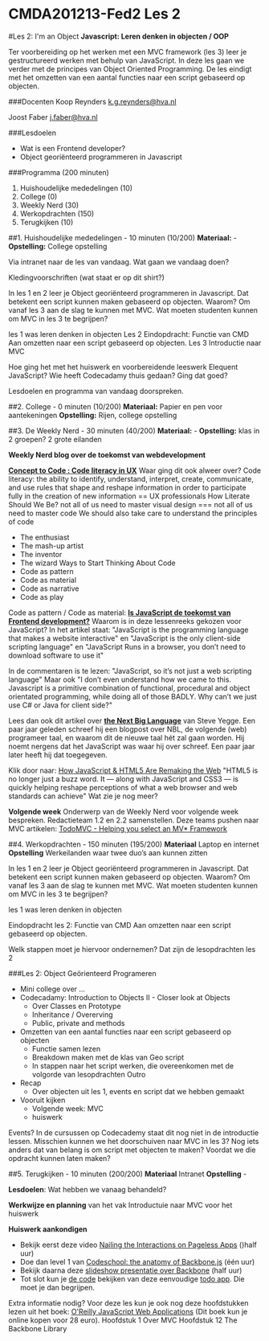 CMDA201213-Fed2 Les 2
=====================

#Les 2: I'm an Object
**Javascript: Leren denken in objecten / OOP**

Ter voorbereiding op het werken met een MVC framework (les 3) leer je gestructureerd werken met behulp van JavaScript. In deze les gaan we verder met de principes van Object Oriented Programming. De les eindigt met het omzetten van een aantal functies naar een script gebaseerd op objecten.

###Docenten
Koop Reynders k.g.reynders@hva.nl 

Joost Faber j.faber@hva.nl

###Lesdoelen
* Wat is een Frontend developer?
* Object georiënteerd programmeren in Javascript

###Programma (200 minuten)
1. Huishoudelijke mededelingen (10) 
2. College (0)
3. Weekly Nerd (30) 
4. Werkopdrachten (150)
5. Terugkijken (10) 


##1. Huishoudelijke mededelingen - 10 minuten (10/200)
**Materiaal:** - 
**Opstelling:** College opstelling

Via intranet naar de les van vandaag.
Wat gaan we vandaag doen?

Kledingvoorschriften (wat staat er op dit shirt?)

In les 1 en 2 leer je Object georiënteerd programmeren in Javascript.  Dat betekent een script kunnen maken gebaseerd op objecten.
Waarom? Om vanaf les 3 aan de slag te kunnen met MVC. Wat moeten studenten kunnen om MVC in les 3 te begrijpen? 

les 1 was leren denken in objecten
Les 2 Eindopdracht: Functie van CMD Aan omzetten naar een script gebaseerd op objecten.
Les 3 Introductie naar MVC

Hoe ging het met het huiswerk en voorbereidende leeswerk Elequent JavaScript?
Wie heeft Codecadamy thuis gedaan? Ging dat goed?

Lesdoelen en programma van vandaag doorspreken.


##2. College - 0 minuten (10/200)
**Materiaal:** Papier en pen voor aantekeningen
**Opstelling:** Rijen, college opstelling


##3. De Weekly Nerd - 30 minuten (40/200)
**Materiaal:** -
**Opstelling:** klas in 2 groepen? 2 grote eilanden

**Weekly Nerd blog over de toekomst van webdevelopment**

**[Concept to Code : Code literacy in UX](http://uxmag.com/articles/concept-to-code)**
Waar ging dit ook alweer over?
Code literacy: the ability to identify, understand, interpret, create, communicate, and use rules that shape and reshape information in order to participate fully in the creation of new information == UX professionals
How Literate Should We Be?
not all of us need to master visual design === not all of us need to master code
We should also take care to understand the principles of code
- The enthusiast
- The mash-up artist
- The inventor
- The wizard
Ways to Start Thinking About Code
- Code as pattern
- Code as material
- Code as narrative
- Code as play

Code as pattern / Code as material:
**[Is JavaScript de toekomst van Frontend development?](http://mashable.com/2012/11/12/javascript/)** Waarom is in deze lessenreeks gekozen voor JavaScript? 
In het artikel staat: "JavaScript is the programming language that makes a website interactive"
en "JavaScript is the only client-side scripting language"
en "JavaScript Runs in a browser, you don’t need to download software to use it"

In de commentaren is te lezen: "JavaScript, so it’s not just a web scripting language"
Maar ook "I don’t even understand how we came to this. Javascript is a primitive combination of functional, procedural and object orientated programming, while doing all of those BADLY. Why can’t we just use C# or Java for client side?"

Lees dan ook dit artikel over [**the Next Big Language**](http://steve-yegge.blogspot.nl/2007/02/next-big-language.html) van Steve Yegge. Een paar jaar geleden schreef hij een blogpost over NBL, de volgende (web) programeer taal, en waarom dit de nieuwe taal hét zal gaan worden. Hij noemt nergens dat het JavaScript was waar hij over schreef. Een paar jaar later heeft hij dat toegegeven.

Klik door naar: [How JavaScript & HTML5 Are Remaking the Web](http://mashable.com/2011/03/17/javascript-html5/)
 "HTML5 is no longer just a buzz word. It — along with JavaScript and CSS3 — is quickly helping reshape perceptions of what a web browser and web standards can achieve"
Wat zie je nog meer?



**Volgende week**
Onderwerp van de Weekly Nerd voor volgende week bespreken. 
Redactieteam 1.2 en 2.2 samenstellen. Deze teams pushen naar MVC artikelen: [TodoMVC - Helping you select an MV* Framework](http://addyosmani.github.com/todomvc/)


##4. Werkopdrachten - 150 minuten (195/200)
**Materiaal** Laptop en internet
**Opstelling** Werkeilanden waar twee duo’s aan kunnen zitten


In les 1 en 2 leer je Object georiënteerd programmeren in Javascript.  Dat betekent een script kunnen maken gebaseerd op objecten.
Waarom? Om vanaf les 3 aan de slag te kunnen met MVC. Wat moeten studenten kunnen om MVC in les 3 te begrijpen? 

les 1 was leren denken in objecten

Eindopdracht les 2: Functie van CMD Aan omzetten naar een script gebaseerd op objecten.

Welk stappen moet je hiervoor ondernemen? Dat zijn de lesopdrachten les 2


###Les 2: Object Geörienteerd Programeren

- Mini college over ...
- Codecadamy: Introduction to Objects II - Closer look at Objects
	- Over Classes en Prototype
	- Inheritance / Overerving
	- Public, private and methods
- Omzetten van een aantal functies naar een script gebaseerd op objecten
	- Functie samen lezen
	- Breakdown maken met de klas van Geo script
	- In stappen naar het script werken, die overeenkomen met de volgorde van lesopdrachten
Outro 
- Recap 
	- Over objecten uit les 1, events en script dat we hebben gemaakt
- Vooruit kijken
 	- Volgende week: MVC 
	- huiswerk

Events? In de cursussen op Codecademy staat dit nog niet in de introductie lessen. Misschien kunnen we het doorschuiven naar MVC in les 3?
Nog iets anders dat van belang is om script met objecten te maken? Voordat we die opdracht kunnen laten maken?



##5. Terugkijken - 10 minuten (200/200)
**Materiaal** Intranet
**Opstelling** - 

**Lesdoelen**: Wat hebben we vanaag behandeld? 

**Werkwijze en planning** van het vak
	Introductuie naar MVC voor het huiswerk

**Huiswerk aankondigen**
	
- Bekijk eerst deze video [Nailing the Interactions on Pageless Apps](http://vimeo.com/22685608) ()half uur)
- Doe dan level 1 van [Codeschool: the anatomy of Backbone.js](http://www.codeschool.com/courses/anatomy-of-backbonejs) (één uur)
- Bekijk daarna deze [slideshow presentatie over Backbone](http://backbone-dot-js-intro.heroku.com) (half uur)
- Tot slot kun je [de code](http://backbonejs.org/docs/todos.html#section-16) bekijken van deze eenvoudige [todo app](http://documentcloud.github.com/backbone/examples/todos/index.html). Die moet je dan begrijpen.

Extra informatie nodig? Voor deze les kun je ook nog deze hoofdstukken lezen uit het boek: [O'Reilly JavaScript Web Applications](http://shop.oreilly.com/product/0636920018421.do) (Dit boek kun je online kopen voor 28 euro).
Hoofdstuk 1 Over MVC
Hoofdstuk 12 The Backbone Library




